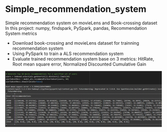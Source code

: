 # Simple_recommendation_system
Simple recommendation system on movieLens and Book-crossing dataset
In this project: numpy, findspark, PySpark, pandas, Recommendation System metrics
- Download book-crossing and movieLens dataset for trainning recommendation system
- Using PySpark to train a ALS recommendation system
- Evaluate trained recommendation system base on 3 metrics: HitRate, Root mean square error, Normalized Discounted Cumulative Gain

![img](https://github.com/TranPhu1999/TranDucPhu_porfolio/blob/main/images/Recommendation_system.png)
